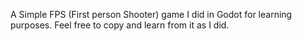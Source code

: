 A Simple FPS (First person Shooter) game I did in Godot for learning purposes. Feel free to copy and learn from it as I did.